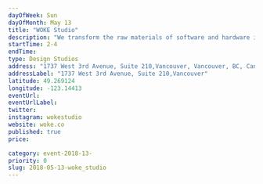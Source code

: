 ```yaml
---
dayOfWeek: Sun
dayOfMonth: May 13
title: "WOKE Studio"
description: "We transform the raw materials of software and hardware into refined user experiences. Come check out the studio and ask our designers about our projects, thoughts on the future of design, or anything your heart desires"
startTime: 2-4
endTime: 
type: Design Studios
address: "1737 West 3rd Avenue, Suite 210,Vancouver, Vancouver, BC, Canada"
addressLabel: "1737 West 3rd Avenue, Suite 210,Vancouver"
latitude: 49.269124
longitude: -123.14413
eventUrl: 
eventUrlLabel: 
twitter: 
instagram: wokestudio
website: woke.co
published: true
price: 

category: event-2018-13-
priority: 0
slug: 2018-05-13-woke_studio
---
```


